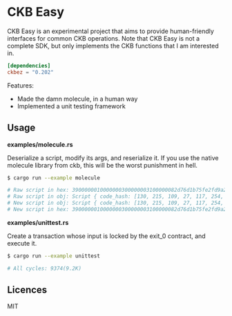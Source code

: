 # CKB Easy

CKB Easy is an experimental project that aims to provide human-friendly interfaces for common CKB operations. Note that CKB Easy is not a complete SDK, but only implements the CKB functions that I am interested in.

```toml
[dependencies]
ckbez = "0.202"
```

Features:

- Made the damn molecule, in a human way
- Implemented a unit testing framework

## Usage

**examples/molecule.rs**

Deserialize a script, modify its args, and reserialize it. If you use the native molecule library from ckb, this will be the worst punishment in hell.

```sh
$ cargo run --example molecule

# Raw script in hex: 3900000010000000300000003100000082d76d1b75fe2fd9a27dfbaa65a039221a380d76c926f378d3f81cf3e7e13f2e010400000000010203
# Raw script in obj: Script { code_hash: [130, 215, 109, 27, 117, 254, 47, 217, 162, 125, 251, 170, 101, 160, 57, 34, 26, 56, 13, 118, 201, 38, 243, 120, 211, 248, 28, 243, 231, 225, 63, 46], hash_type: 1, args: [0, 1, 2, 3] }
# New script in obj: Script { code_hash: [130, 215, 109, 27, 117, 254, 47, 217, 162, 125, 251, 170, 101, 160, 57, 34, 26, 56, 13, 118, 201, 38, 243, 120, 211, 248, 28, 243, 231, 225, 63, 46], hash_type: 1, args: [3, 2, 1, 0] }
# New script in hex: 3900000010000000300000003100000082d76d1b75fe2fd9a27dfbaa65a039221a380d76c926f378d3f81cf3e7e13f2e010400000003020100
```

**examples/unittest.rs**

Create a transaction whose input is locked by the exit_0 contract, and execute it.

```sh
$ cargo run --example unittest

# All cycles: 9374(9.2K)
```

## Licences

MIT
